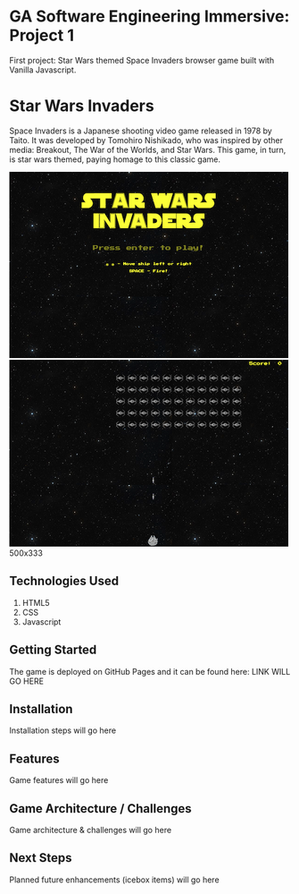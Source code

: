 # GA Software Engineering Immersive: Project 1

First project: Star Wars themed Space Invaders browser game built with Vanilla Javascript.

# Star Wars Invaders

Space Invaders is a Japanese shooting video game released in 1978 by Taito. It was developed by Tomohiro Nishikado, who was inspired by other media: Breakout, The War of the Worlds, and Star Wars. This game, in turn, is star wars themed, paying homage to this classic game.

![Game Initial screen with play intructions and call to press enter to start](assets/screenshot1.png)
![actual gameplay image with player ship at the bottom firing at a grid of emeny ships at the top](assets/screenshot2.png)
500x333

## Technologies Used

1. HTML5
2. CSS
3. Javascript

## Getting Started

The game is deployed on GitHub Pages and it can be found here: LINK WILL GO HERE

## Installation

Installation steps will go here

## Features

Game features will go here

## Game Architecture / Challenges

Game architecture & challenges will go here

## Next Steps

Planned future enhancements (icebox items) will go here
